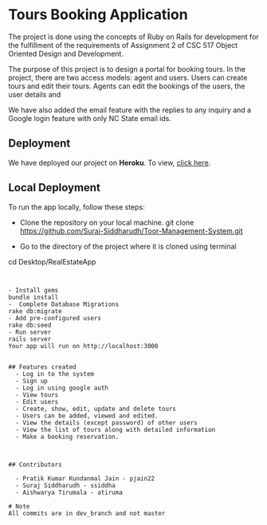 # Tours Booking Application

<p align="center">
</p>

The project is done using the concepts of Ruby on Rails for development for the fulfillment of the requirements of Assignment 2 of CSC 517 Object Oriented Design and Development. 

The purpose of this project is to design a portal for booking tours. In the project, there are two access models: agent and users. Users can create tours and edit their tours. Agents can edit the bookings of the users, the user details and

We have also added the email feature with the replies to any inquiry and a Google login feature with only NC State email ids.
 
## Deployment 

We have deployed our project on **Heroku**. To view, [click here](https://evening-shore-78978.herokuapp.com/ ).


## Local Deployment

To run the app locally, follow these steps:

- Clone the repository on your local machine.
git clone https://github.com/Suraj-Siddharudh/Toor-Management-System.git

- Go to the directory of the project where it is cloned using terminal

cd Desktop/RealEstateApp
```


- Install gems
bundle install
-  Complete Database Migrations
rake db:migrate
- Add pre-configured users
rake db:seed
- Run server
rails server
Your app will run on http://localhost:3000


## Features created
  - Log in to the system
  - Sign up
  - Log in using google auth
  - View tours
  - Edit users
  - Create, show, edit, update and delete tours
  - Users can be added, viewed and edited.
  - View the details (except password) of other users
  - View the list of tours along with detailed information
  - Make a booking reservation.
    


## Contributors

  - Pratik Kumar Kundanmal Jain - pjain22
  - Suraj Siddharudh - ssiddha
  - Aishwarya Tirumala - atiruma

# Note 
All commits are in dev_branch and not master
